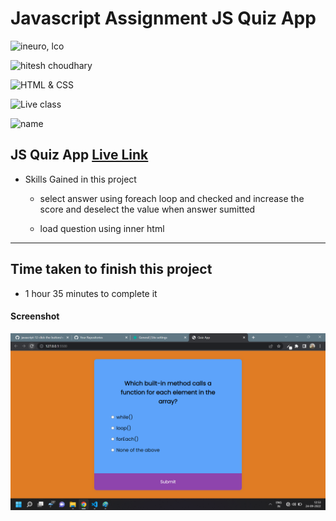 # Javascript Assignment JS Quiz App

![ineuro, lco](https://img.shields.io/badge/iNeuron-LCO-green)

![hitesh choudhary](https://img.shields.io/badge/Hitesh--Choudhary-Full--stack--JS--bootcamp-red)

![HTML & CSS](https://img.shields.io/badge/JAVASCRIPT-DOM-orange)

![Live class](https://img.shields.io/badge/LIVE--CLASS-PROJECT--JS--QUIZ--APP--CHANGER-lightgrey)

![name](https://img.shields.io/badge/Vimal--Kumar-lightgrey)

## JS Quiz App [Live Link](https://name-conversion-js.netlify.app/)

- Skills Gained in this project

  - select answer using foreach loop and checked and increase the score and deselect the value when answer sumitted

  - load question using inner html

---

## Time taken to finish this project

- 1 hour 35 minutes to complete it

#### Screenshot

![Desktop](./Image/js-13.png)
